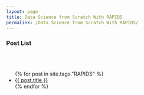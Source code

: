 ```yaml
---
layout: page
title: Data Science from Scratch With RAPIDS
permalink: /Data_Science_from_Scratch_With_RAPIDS/
---
```



<h3>Post List</h3><br /><br />

<ul>
  {% for post in site.tags."RAPIDS" %}
    <li>
      <a href="{{ post.url }}">{{ post.title }}</a>
    </li>
  {% endfor %}
</ul>
